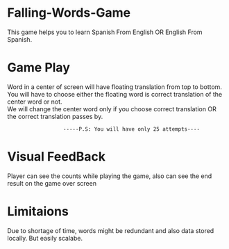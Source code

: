 # Falling-Words-Game

  This game helps you to learn Spanish From English OR English From Spanish. 

# Game Play

  Word in a center of screen will have floating translation from top to bottom.
  You will have to choose either the floating word is correct translation of the center word or not.     
  We will change the center word only if you choose correct translation OR the correct translation passes by. 
  
                      -----P.S: You will have only 25 attempts----
 
 # Visual FeedBack
 
  Player can see the counts while playing the game, also can see the end result on the game over screen
 
 # Limitaions
 
  Due to shortage of time, words might be redundant and also data stored locally. But easily scalabe.
